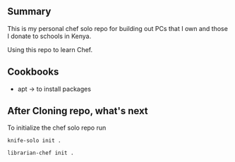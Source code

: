 ## Summary

This is my personal chef solo repo for building out PCs that I own and those I donate to schools in Kenya.

Using this repo to learn Chef.

## Cookbooks
* apt -> to install packages

## After Cloning repo, what's next

To initialize the chef solo repo run

```
knife-solo init .

librarian-chef init .

```
